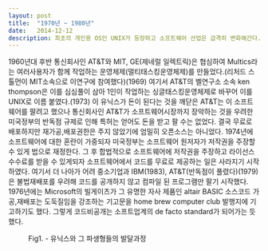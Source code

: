 ```yaml
---
layout: post
title:  "1970년 ~ 1980년"
date:   2014-12-12
description: 최초의 개인용 OS인 UNIX가 등장하고 소프트웨어 산업은 급격히 변화해간다. 자유 소프트웨어와 상용 소프트웨어의 개념이 나누어지는 시기도 이 때이다. 많은 반독점 소송들로 얼룩진 시기이기도 하다.
---
```



<p class="intro"><span class="dropcap">1</span>960년대 후반 통신회사인 AT&T와 MIT, GE(제네럴 일렉트릭)은 협심하여 Multics라는 여러사용자가 함께 작업하는 운영체제(멀티태스킹운영체제)를 만들었다.(리처드 스톨먼이 MIT소속으로 이연구에 참여했다)(1969) 여기서 AT&T의 벨연구소 소속 ken thompson은 이를 심심풀이 삼아 1인이 작업하는 싱글태스킹운영체제로 바꾸어 이를 UNIX로 이름 붙였다.(1973) 이 유닉스가 돈이 된다는 것을 깨닫은 AT&T는 이 소프트웨어를 팔려고 했으나 통신회사인 AT&T가 소프트웨어시장까지 장악하는 것을 우려한 미국정부의 반독점 규제로 인해 특허는 얻어도 돈을 받고 팔 수는 없었다. 결국 무료로 배포하지만 재가공,배포권한은 주지 않았기에 엄밀히 오픈소스는 아니었다. 1974년에 소프트웨어에 대한 혼란이 가중되자 미국정부는 소프트웨어 원저자가 저작권을 주장할 수 있게 법으로 재정한다. 그 후 합법적으로 소프트웨어에 저작권을 주장하고 라이선스 수수료를 받을 수 있게되자 소프트웨어에서 코드를 무료로 제공하는 일은 사라지기 시작하였다. 여기서 더 나아가 어려 중소기업과 IBM(1983), AT&T(반독점이 풀렸다)(1979)은 불법재배포를 우려해 코드를 공개하지 않고 컴파일 된 프로그램만 팔기 시작했다. 1976년에는 Microsoft의 빌게이츠가 그 유명한 자사 제품인 altair BASIC 소스코드 가공,재배포는 도둑질임을 강조하는 기고문을 home brew computer club 발행지에 기고하기도 했다. 그렇게 코드비공개는 소프트업계의 de facto standard가 되어가는 듯 했다.</p>


<figure>
	<img src="{{ '/assets/img/unixtree.svg' | prepend: site.baseurl }}" alt="">
	<figcaption>Fig1. - 유닉스와 그 파생형들의 발달과정</figcaption>
</figure>
